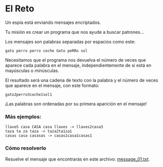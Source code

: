 # El Reto
Un espía está enviando mensajes encriptados.

Tu misión es crear un programa que nos ayude a buscar patrones...

Los mensajes son palabras separadas por espacios como este:
```
gato perro perro coche Gato peRRo sol
```

Necesitamos que el programa nos devuelva el número de veces que aparece cada palabra en el mensaje, independientemente de si está en mayúsculas o minúsculas.

El resultado será una cadena de texto con la palabra y el número de veces que aparece en el mensaje, con este formato:

```
gato2perro3coche1sol1
```

¡Las palabras son ordenadas por su primera aparición en el mensaje!

### Más ejemplos:
```
llaveS casa CASA casa llaves -> llaves2casa3
taza ta za taza -> taza2ta1za1
casas casa casasas -> casas1casa1casas1
```

### Cómo resolverlo

Resuelve el mensaje que encontrarás en este archivo: [message_01.txt](./message_01.txt).
